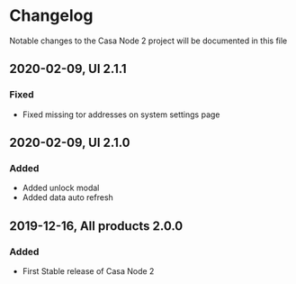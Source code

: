 # Changelog
Notable changes to the Casa Node 2 project will be documented in this file

## 2020-02-09, UI 2.1.1
### Fixed
- Fixed missing tor addresses on system settings page

## 2020-02-09, UI 2.1.0
### Added
- Added unlock modal
- Added data auto refresh

## 2019-12-16, All products 2.0.0
### Added
- First Stable release of Casa Node 2
